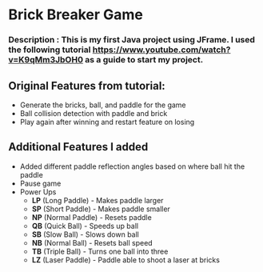 # Brick Breaker Game

### Description : This is my first Java project using JFrame. I used the following tutorial https://www.youtube.com/watch?v=K9qMm3JbOH0 as a guide to start my project.
## Original Features from tutorial:
- Generate the bricks, ball, and paddle for the game
- Ball collision detection with paddle and brick
- Play again after winning and restart feature on losing

## Additional Features I added
- Added different paddle reflection angles based on where ball hit the paddle
- Pause game
- Power Ups
    - **LP** (Long Paddle) - Makes paddle larger
    - **SP** (Short Paddle) - Makes paddle smaller
    - **NP** (Normal Paddle) - Resets paddle
    - **QB** (Quick Ball) - Speeds up ball
    - **SB** (Slow Ball) -  Slows down ball
    - **NB** (Normal Ball) - Resets ball speed
    - **TB** (Triple Ball) - Turns one ball into three
    - **LZ** (Laser Paddle) - Paddle able to shoot a laser at bricks
